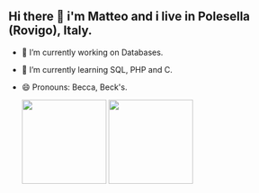 ## Hi there 👋 i'm Matteo and i live in Polesella (Rovigo), Italy.

- 🔭 I’m currently working on Databases.
- 🌱 I’m currently learning SQL, PHP and C.
- 😄 Pronouns: Becca, Beck's.

  <img height=150 src="https://github-readme-stats.vercel.app/api?username=MatteoBeccari05&theme=transparent"> <img height=150 src="https://github-readme-stats.vercel.app/api/top-langs?username=MatteoBeccari05&layout=compact&langs_count=8&card_width=320&theme=transparent"> 

